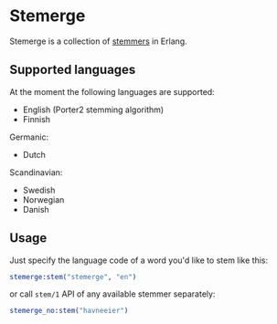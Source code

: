 # Stemerge

Stemerge is a collection of [stemmers](http://en.wikipedia.org/wiki/Stemming) in Erlang.

## Supported languages

At the moment the following languages are supported:
* English (Porter2 stemming algorithm)
* Finnish

Germanic:
* Dutch

Scandinavian:
* Swedish
* Norwegian
* Danish

## Usage

Just specify the language code of a word you'd like to stem like this:

```erlang
stemerge:stem("stemerge", "en")
```

or call ```stem/1``` API of any available stemmer separately:

```erlang
stemerge_no:stem("havneeier")
```
